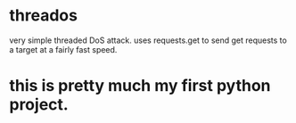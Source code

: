 # threados
very simple threaded DoS attack.
uses requests.get to send get requests to a target at a fairly fast speed.
# this is pretty much my first python project.
